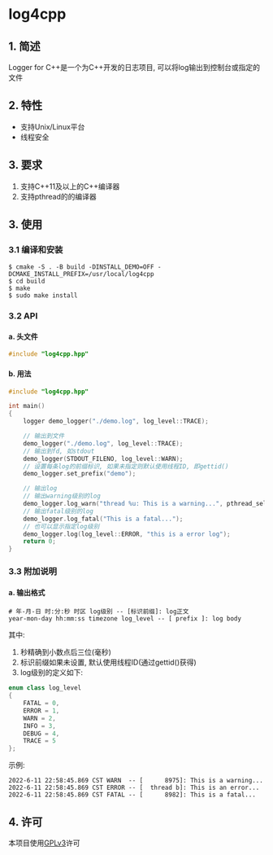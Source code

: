 # log4cpp
## 1. 简述
Logger for C++是一个为C++开发的日志项目, 可以将log输出到控制台或指定的文件
## 2. 特性
- 支持Unix/Linux平台
- 线程安全
## 3. 要求
1. 支持C++11及以上的C++编译器
2. 支持pthread的的编译器
## 3. 使用
### 3.1 编译和安装
```shell
$ cmake -S . -B build -DINSTALL_DEMO=OFF -DCMAKE_INSTALL_PREFIX=/usr/local/log4cpp
$ cd build
$ make
$ sudo make install
```
### 3.2 API
#### a. 头文件
```c++
#include "log4cpp.hpp"
```
#### b. 用法
```c++
#include "log4cpp.hpp"

int main()
{
	logger demo_logger("./demo.log", log_level::TRACE);

	// 输出到文件
	demo_logger("./demo.log", log_level::TRACE);
	// 输出到fd, 如stdout
	demo_logger(STDOUT_FILENO, log_level::WARN);
	// 设置每条log的前缀标识, 如果未指定则默认使用线程ID, 即gettid()
	demo_logger.set_prefix("demo");

	// 输出log
	// 输出warning级别的log
	demo_logger.log_warn("thread %u: This is a warning...", pthread_self());
	// 输出fatal级别的log
	demo_logger.log_fatal("This is a fatal...");
	// 也可以显示指定log级别
	demo_logger.log(log_level::ERROR, "this is a error log");
	return 0;
}
```
### 3.3 附加说明
#### a. 输出格式
```text
# 年-月-日 时:分:秒 时区 log级别 -- [标识前缀]: log正文
year-mon-day hh:mm:ss timezone log_level -- [ prefix ]: log body
```
其中:  
1. 秒精确到小数点后三位(毫秒)  
2. 标识前缀如果未设置, 默认使用线程ID(通过gettid()获得)
3. log级别的定义如下:
```c++
enum class log_level
{
	FATAL = 0,
	ERROR = 1,
	WARN = 2,
	INFO = 3,
	DEBUG = 4,
	TRACE = 5
};
```
示例:
```text
2022-6-11 22:58:45.869 CST WARN  -- [      8975]: This is a warning...
2022-6-11 22:58:45.869 CST ERROR -- [  thread b]: This is an error...
2022-6-11 22:58:45.869 CST FATAL -- [      8982]: This is a fatal...
```
## 4. 许可
本项目使用[GPLv3](LICENSE)许可